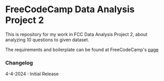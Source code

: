 # FreeCodeCamp Data Analysis Project 2

This is repository for my work in FCC Data Analysis Project 2, about analyzing 10 questions to given dataset.

The requirements and boilerplate can be found at FreeCodeCamp's [page](https://www.freecodecamp.org/learn/data-analysis-with-python/data-analysis-with-python-projects/medical-data-visualizer)

### Changelog
4-4-2024 : Initial Release
